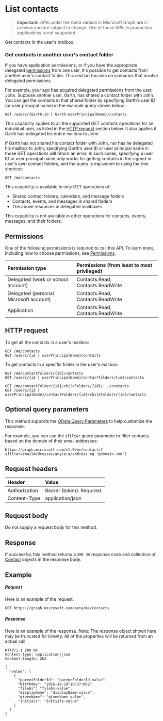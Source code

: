 # List contacts

> **Important:** APIs under the /beta version in Microsoft Graph are in preview and are subject to change. Use of these APIs in production applications is not supported.

Get contacts in the user's mailbox.


### Get contacts in another user's contact folder

If you have application permissions, or if you have the appropriate delegated [permissions](#permissions) from one user, it's possible to get contacts 
from another user's contact folder. This section focuses on scenarios that involve delegated permissions.

For example, your app has acquired delegated permissions from the user, John. Suppose another user, Garth, has shared a contact folder with John. 
You can get the contacts in that shared folder by specifying Garth’s user ID (or user principal name) in the example query shown below.

<!-- { "blockType": "ignored" } -->
```http
GET /users/{Garth-id | Garth-userPrincipalName}/contacts
```

This capability applies to all the supported GET contacts operations for an individual user, as listed in the [HTTP request](#http-request) section below. 
It also applies if Garth has delegated his entire mailbox to John.

If Garth has not shared his contact folder with John, nor has he delegated his mailbox to John, specifying Garth’s user ID or user principal name in those GET operations 
will return an error. In such cases, specifying a user ID or user principal name only works for getting contacts in the signed-in user’s own contact folders, 
and the query is equivalent to using the /me shortcut:

<!-- { "blockType": "ignored" } -->
```http
GET /me/contacts
```

This capability is available in only GET operations of:

- Shared contact folders, calendars, and message folders 
- Contacts, events, and messages in shared folders
- The above resources in delegated mailboxes

This capability is not available in other operations for contacts, events, messages, and their folders.


## Permissions
One of the following permissions is required to call this API. To learn more, including how to choose permissions, see [Permissions](../concepts/permissions_reference.md).

|Permission type      | Permissions (from least to most privileged)              |
|:--------------------|:---------------------------------------------------------|
|Delegated (work or school account) | Contacts.Read, Contacts.ReadWrite    |
|Delegated (personal Microsoft account) | Contacts.Read, Contacts.ReadWrite    |
|Application | Contacts.Read, Contacts.ReadWrite |

## HTTP request

To get all the contacts in a user's mailbox:

<!-- { "blockType": "ignored" } -->
```http
GET /me/contacts
GET /users/{id | userPrincipalName}/contacts
```

To get contacts in a specific folder in the user's mailbox:

<!-- { "blockType": "ignored" } -->
```http
GET /me/contactfolders/{Id}/contacts
GET /users/{id | userPrincipalName}/contactfolders/{id}/contacts

GET /me/contactFolder/{id}/childFolders/{id}/.../contacts
GET /users/{id | userPrincipalName}/contactFolders/{id}/childFolders/{id}/contacts
```
## Optional query parameters
This method supports the [OData Query Parameters](http://developer.microsoft.com/en-us/graph/docs/overview/query_parameters) to help customize the response.

For example, you can use the `$filter` query parameter to filter contacts based on the domain of their email addresses:

`https://graph.microsoft.com/v1.0/me/contacts?$filter=emailAddresses/any(a:a/address eq '@domain.com')`

## Request headers
| Header       | Value |
|:---------------|:--------|
| Authorization  | Bearer {token}. Required.  |
| Content-Type   | application/json  |

## Request body
Do not supply a request body for this method.

## Response

If successful, this method returns a `200 OK` response code and collection of [Contact](../resources/contact.md) objects in the response body.
## Example
##### Request
Here is an example of the request.
<!-- {
  "blockType": "request",
  "name": "get_contacts"
}-->
```http
GET https://graph.microsoft.com/beta/me/contacts
```


##### Response
Here is an example of the response. Note: The response object shown here may be truncated for brevity. All of the properties will be returned from an actual call.
<!-- {
  "blockType": "response",
  "truncated": true,
  "@odata.type": "microsoft.graph.contact",
  "isCollection": true
} -->
```http
HTTP/1.1 200 OK
Content-type: application/json
Content-length: 263

{
  "value": [
    {
      "parentFolderId": "parentFolderId-value",
      "birthday": "2016-10-19T10:37:00Z",
      "fileAs": "fileAs-value",
      "displayName": "displayName-value",
      "givenName": "givenName-value",
      "initials": "initials-value"
    }
  ]
}
```

<!-- uuid: 8fcb5dbc-d5aa-4681-8e31-b001d5168d79
2015-10-25 14:57:30 UTC -->
<!-- {
  "type": "#page.annotation",
  "description": "List contacts",
  "keywords": "",
  "section": "documentation",
  "tocPath": ""
}-->
